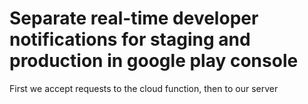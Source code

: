 # Separate real-time developer notifications for staging and production in google play console

First we accept requests to the cloud function, then to our server
